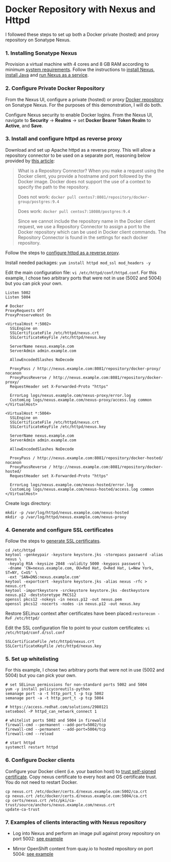 # Docker Repository with Nexus and Httpd

I followed these steps to set up both a Docker private (hosted) and proxy repository on Sonatype Nexus.

### 1. Installing Sonatype Nexus

Provision a virtual machine with 4 cores and 8 GB RAM according to minimum [system requirements].  Follow the instructions to [install Nexus], [install Java] and [run Nexus as a service].

### 2. Configure Private Docker Repository

From the Nexus UI, configure a private (hosted) or proxy [Docker repository] on Sonatype Nexus.  For the purposes of this demonstration, I will do both.

Configure Nexus security to enable Docker logins.  From the Nexus UI, navigate to **Security** -> **Realms** -> set **Docker Bearer Token Realm** to **Active**, and **Save**.

### 3. Install and configure httpd as reverse proxy

Download and set up Apache httpd as a reverse proxy.  This will allow a repository connector to be used on a separate port, reasoning below provided by [this article]:

> What is a Repository Connector?
> When you make a request using the Docker client, you provide a hostname and port followed by the Docker image. Docker does not support the use of a context to specify the path to the repository. 
>
> Does not work:
> `docker pull centos7:8081/repository/docker-group/postgres:9.4`
>
> Does work:
> `docker pull centos7:18080/postgres:9.4`
>
> Since we cannot include the repository name in the Docker client request, we use a Repository Connector to assign a port to the Docker repository which can be used in Docker client commands. The Repository Connector is found in the settings for each docker repository.

Follow the steps to [configure httpd as a reverse proxy].

Install needed packages: `yum install httpd mod_ssl mod_headers -y`

Edit the main configuration file: `vi /etc/httpd/conf/httpd.conf`.  For this example, I chose two arbitrary ports that were not in use (5002 and 5004) but you can pick your own.

```
Listen 5002
Listen 5004

# Docker
ProxyRequests Off
ProxyPreserveHost On

<VirtualHost *:5002>
  SSLEngine on
  SSLCertificateFile /etc/httpd/nexus.crt
  SSLCertificateKeyFile /etc/httpd/nexus.key

  ServerName nexus.example.com
  ServerAdmin admin.example.com

  AllowEncodedSlashes NoDecode

  ProxyPass / http://nexus.example.com:8081/repository/docker-proxy/ nocanon
  ProxyPassReverse / http://nexus.example.com:8081/repository/docker-proxy/
  RequestHeader set X-Forwarded-Proto "https"

  ErrorLog logs/nexus.example.com/nexus-proxy/error.log
  CustomLog logs/nexus.example.com/nexus-proxy/access.log common
</VirtualHost>

<VirtualHost *:5004>
  SSLEngine on
  SSLCertificateFile /etc/httpd/nexus.crt
  SSLCertificateKeyFile /etc/httpd/nexus.key

  ServerName nexus.example.com
  ServerAdmin admin.example.com

  AllowEncodedSlashes NoDecode

  ProxyPass / http://nexus.example.com:8081/repository/docker-hosted/ nocanon
  ProxyPassReverse / http://nexus.example.com:8081/repository/docker-hosted/
  RequestHeader set X-Forwarded-Proto "https"

  ErrorLog logs/nexus.example.com/nexus-hosted/error.log
  CustomLog logs/nexus.example.com/nexus-hosted/access.log common
</VirtualHost>
```

Create logs directory:
```
mkdir -p /var/log/httpd/nexus.example.com/nexus-hosted
mkdir -p /var/log/httpd/nexus.example.com/nexus-proxy
```

### 4. Generate and configure SSL certificates

Follow the steps to [generate SSL certificates].
```
cd /etc/httpd
keytool -genkeypair -keystore keystore.jks -storepass password -alias nexus \
 -keyalg RSA -keysize 2048 -validity 5000 -keypass password \
 -dname 'CN=nexus.example.com, OU=Red Hat, O=Red Hat, L=New York, ST=NY, C=US' \
 -ext 'SAN=DNS:nexus.example.com'
keytool -exportcert -keystore keystore.jks -alias nexus -rfc > nexus.crt
keytool -importkeystore -srckeystore keystore.jks -destkeystore nexus.p12 -deststoretype PKCS12
openssl pkcs12 -nokeys -in nexus.p12 -out nexus.pem
openssl pkcs12 -nocerts -nodes -in nexus.p12 -out nexus.key
```

Restore SELinux context after certificates have been placed:`restorecon -RvF /etc/httpd/`

Edit the SSL configuration file to point to your custom certificates: `vi /etc/httpd/conf.d/ssl.conf`
```
SSLCertificateFile /etc/httpd/nexus.crt
SSLCertificateKeyFile /etc/httpd/nexus.key
```
### 5. Set up whitelisting

For this example, I chose two arbitrary ports that were not in use (5002 and 5004) but you can pick your own.

```
# set SELinux permissions for non-standard ports 5002 and 5004
yum -y install policycoreutils-python
semanage port -a -t http_port_t -p tcp 5002
semanage port -a -t http_port_t -p tcp 5004

# https://access.redhat.com/solutions/2980121
setsebool -P httpd_can_network_connect 1

# whitelist ports 5002 and 5004 in firewalld
firewall-cmd --permanent --add-port=5002/tcp
firewall-cmd --permanent --add-port=5004/tcp
firewall-cmd --reload

# start httpd
systemctl restart httpd
```

### 6. Configure Docker clients

Configure your Docker client (i.e. your bastion host) to [trust self-signed certificate]. Copy nexus certificate to every host and OS certificate trust.  You do not need to restart Docker.

```
cp nexus.crt /etc/docker/certs.d/nexus.example.com:5002/ca.crt
cp nexus.crt /etc/docker/certs.d/nexus.example.com:5004/ca.crt
cp certs/nexus.crt /etc/pki/ca-trust/source/anchors/nexus.example.com/nexus.crt
update-ca-trust
```

### 7. Examples of clients interacting with Nexus repository

* Log into Nexus and perform an image pull against proxy repository on port 5002: [see example](./examples/image-pull-through-proxy.txt)

* Mirror OpenShift content from quay.io to hosted repository on port 5004: [see example](./examples/oc-mirror-registry.txt)

[system requirements]: https://help.sonatype.com/repomanager3/system-requirements
[install Nexus]: https://help.sonatype.com/repomanager3/installation
[install Java]: https://help.sonatype.com/repomanager3/installation/java-runtime-environment
[run Nexus as a service]: https://help.sonatype.com/repomanager3/installation/run-as-a-service
[Docker repository]: https://blog.sonatype.com/using-nexus-3-as-your-repository-part-3-docker-images
[this article]: https://support.sonatype.com/hc/en-us/articles/115013153887-Docker-Repository-Configuration-and-Client-Connection
[configure httpd as a reverse proxy]: https://help.sonatype.com/repomanager3/installation/run-behind-a-reverse-proxy
[generate ssl certificates]: https://support.sonatype.com/hc/en-us/articles/213465768-SSL-Certificate-Guide
[trust self-signed certificate]: https://docs.docker.com/registry/insecure/#use-self-signed-certificates
